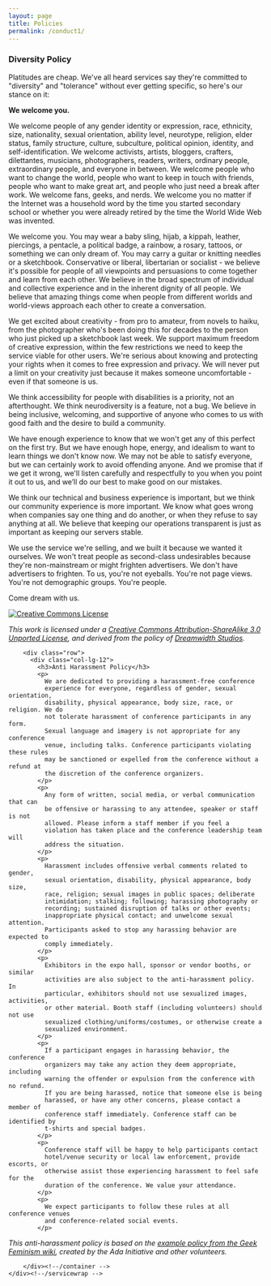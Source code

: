 ```yaml
---
layout: page
title: Policies
permalink: /conduct1/
---
```


<!-- CONDUCT SECTION -->
<section id="about" name="conduct"></section>
<div id="aboutwrap">
    <div class="container">
        <div class="row">
            <div class="col-lg-12">
            <h3>Diversity Policy</h3>
            <p>
              Platitudes are cheap. We've all heard services say they're committed
              to "diversity" and "tolerance" without ever getting specific, so
              here's our stance on it:
            </p>
            <p><strong>We welcome you.</strong></p>
            <p>
              We welcome people of any gender identity or expression, race,
              ethnicity, size, nationality, sexual orientation, ability level, neurotype, religion, elder status, family structure, culture, subculture, political opinion, identity, and self-identification. We welcome activists, artists, bloggers, crafters, dilettantes, musicians, photographers, readers, writers, ordinary people, extraordinary people, and everyone in between. We welcome people who want to change the world, people who want to keep in touch with friends, people who want to make great art, and people who just need a break after work. We welcome fans, geeks, and nerds.  We welcome you no matter if the Internet was a household word by the time you started secondary school or whether you were already retired by the time the World Wide Web was invented.
            </p>
            <p>
              We welcome you. You may wear a baby sling, hijab, a kippah, leather, piercings, a pentacle, a political badge, a rainbow, a rosary, tattoos, or something we can only dream of. You may carry a guitar or knitting needles or a sketchbook. Conservative or liberal, libertarian or socialist - we believe it's possible for people of all viewpoints and persuasions to come together and learn from each other. We believe in the broad spectrum of individual and collective experience and in the inherent dignity of all people. We believe that amazing things come when people from different worlds and world-views approach each other to create a conversation.
            </p>
            <p>
              We get excited about creativity - from pro to amateur, from novels to haiku, from the photographer who's been doing this for decades to the person who just picked up a sketchbook last week. We support maximum freedom of creative expression, within the few restrictions we need to keep the service viable for other users. We're serious about knowing and protecting your rights when it comes to free expression and privacy. We will never put a limit on your creativity just because it makes someone uncomfortable - even if that someone is us.
            </p>
            <p>
              We think accessibility for people with disabilities is a priority, not an afterthought. We think neurodiversity is a feature, not a bug. We believe in being inclusive, welcoming, and supportive of anyone who comes to us with good faith and the desire to build a community.
            </p>
            <p>
              We have enough experience to know that we won't get any of this perfect on the first try. But we have enough hope, energy, and idealism to want to learn things we don't know now. We may not be able to satisfy everyone, but we can certainly work to avoid offending anyone. And we promise that if we get it wrong, we'll listen carefully and respectfully to you when you point it out to us,
              and we’ll do our best to make good on our mistakes.
            </p>
            <p>
              We think our technical and business experience is important, but we think our community experience is more important. We know what goes wrong when companies say one thing and do another, or when they refuse to say anything at all. We believe that keeping our operations transparent is just as important as keeping our servers stable.
            </p>
            <p>
              We use the service we're selling, and we built it because we wanted it ourselves. We won't treat people as second-class undesirables because they're non-mainstream or might frighten advertisers. We don't have advertisers to frighten. To us, you're not eyeballs. You're not page views. You're not demographic groups. You're people.
            </p>
            <p>Come dream with us.</p>
            <p class="pull-right">
              <a href="http://creativecommons.org/licenses/by-sa/3.0/" rel="license">
                <img style="border-width: 0;" alt="Creative Commons License" src="http://i.creativecommons.org/l/by-sa/3.0/88x31.png">
              </a>
            </p>
            <p class="pull-right" style="clear: both;">
              <em>
                This work is licensed under a
                <a href="http://creativecommons.org/licenses/by-sa/3.0/" rel="license">
                  Creative Commons Attribution-ShareAlike 3.0 Unported License</a>, and derived from the policy of <a href="http://www.dreamwidth.org/legal/diversity">Dreamwidth Studios</a>.
              </em>
            </p>
          </div>
        </div><!--/row -->

        <div class="row">
          <div class="col-lg-12">
            <h3>Anti Harassment Policy</h3>
            <p>
              We are dedicated to providing a harassment-free conference
              experience for everyone, regardless of gender, sexual orientation,
              disability, physical appearance, body size, race, or religion. We do
              not tolerate harassment of conference participants in any form.
              Sexual language and imagery is not appropriate for any conference
              venue, including talks. Conference participants violating these rules
              may be sanctioned or expelled from the conference without a refund at
              the discretion of the conference organizers.
            </p>
            <p>
              Any form of written, social media, or verbal communication that can
              be offensive or harassing to any attendee, speaker or staff is not
              allowed. Please inform a staff member if you feel a
              violation has taken place and the conference leadership team will
              address the situation.
            </p>
            <p>
              Harassment includes offensive verbal comments related to gender,
              sexual orientation, disability, physical appearance, body size,
              race, religion; sexual images in public spaces; deliberate
              intimidation; stalking; following; harassing photography or
              recording; sustained disruption of talks or other events;
              inappropriate physical contact; and unwelcome sexual attention.
              Participants asked to stop any harassing behavior are expected to
              comply immediately.
            </p>
            <p>
              Exhibitors in the expo hall, sponsor or vendor booths, or similar
              activities are also subject to the anti-harassment policy. In
              particular, exhibitors should not use sexualized images, activities,
              or other material. Booth staff (including volunteers) should not use
              sexualized clothing/uniforms/costumes, or otherwise create a
              sexualized environment.
            </p>
            <p>
              If a participant engages in harassing behavior, the conference
              organizers may take any action they deem appropriate, including
              warning the offender or expulsion from the conference with no refund.
              If you are being harassed, notice that someone else is being
              harassed, or have any other concerns, please contact a member of
              conference staff immediately. Conference staff can be identified by
              t-shirts and special badges.
            </p>
            <p>
              Conference staff will be happy to help participants contact
              hotel/venue security or local law enforcement, provide escorts, or
              otherwise assist those experiencing harassment to feel safe for the
              duration of the conference. We value your attendance.
            </p>
            <p>
              We expect participants to follow these rules at all conference venues
              and conference-related social events.
            </p>
<p class="pull-right">
<em>This anti-harassment policy is based on the <a href="http://geekfeminism.wikia.com/wiki/Conference_anti-harassment">example policy from the Geek Feminism wiki</a>, created by the Ada Initiative and other volunteers.</em>
</p>
              </div>
            </div>

        </div><!--/container -->
    </div><!--/servicewrap -->
